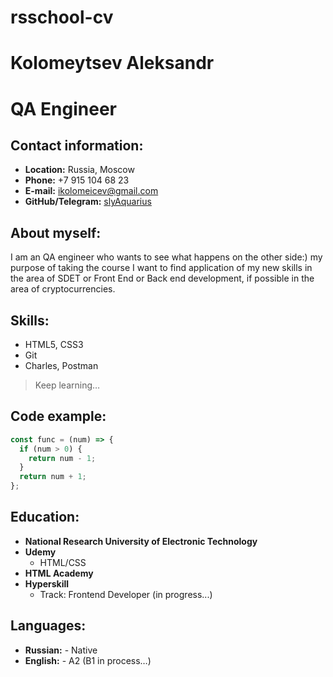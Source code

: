 # rsschool-cv
# Kolomeytsev Aleksandr
# QA Engineer
## Contact information:
* __Location:__ Russia, Moscow
* __Phone:__ +7 915 104 68 23
* __E-mail:__ ikolomeicev@gmail.com
* __GitHub/Telegram:__ [slyAquarius](https://github.com/slyAquarius "GitHub Profile") 


## About myself:

I am an QA engineer who wants to see what happens on the other side:) my purpose of taking the course I want to find application of my new skills in the area of SDET or Front End or Back end development, if possible in the area of cryptocurrencies.


## Skills:

* HTML5, CSS3 
* Git
* Charles, Postman

> Keep learning…


## Code example:

```javascript
const func = (num) => {
  if (num > 0) {
    return num - 1;
  }
  return num + 1;
};
```


## Education:

* __National Research University of Electronic Technology__
* __Udemy__
	* HTML/CSS
* __HTML Academy__
* __Hyperskill__
	* Track: Frontend Developer (in progress...)


## Languages:
* __Russian:__ - Native
* __English:__ - A2 (B1 in process…)